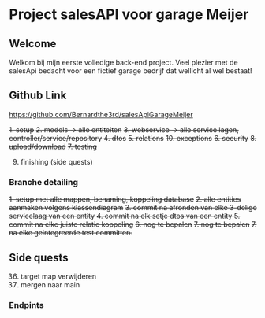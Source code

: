 # Project salesAPI voor garage Meijer

## Welcome

Welkom bij mijn eerste volledige back-end project.
Veel plezier met de salesApi bedacht voor een fictief garage bedrijf dat wellicht al wel bestaat!

## Github Link

https://github.com/Bernardthe3rd/salesApiGarageMeijer

~~1. setup~~
~~2. models -> alle entiteiten~~
~~3. webservice -> alle service lagen, controller/service/repository~~
~~4. dtos~~
~~5. relations~~
~~10. exceptions~~
~~6. security~~
~~8. upload/download~~
~~7. testing~~

9. finishing (side quests)

### Branche detailing

~~1. setup met alle mappen, benaming, koppeling database~~
~~2. alle entities aanmaken volgens klassendiagram~~
~~3. commit na afronden van elke 3-delige servicelaag van een entity~~
~~4. commit na elk setje dtos van een entity~~
~~5. commit na elke juiste relatie koppeling~~
~~6. nog te bepalen~~
~~7. nog te bepalen~~
~~7. na elke geintegreerde test committen.~~

## Side quests

36. target map verwijderen
37. mergen naar main

### Endpints

